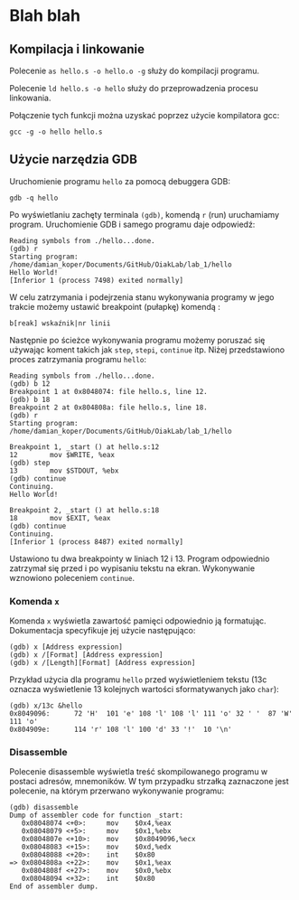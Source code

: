 # Blah blah

## Kompilacja i linkowanie
Polecenie `as hello.s -o hello.o -g` służy do kompilacji programu.

Polecenie `ld hello.s -o hello` służy do przeprowadzenia procesu linkowania.

Połączenie tych funkcji można uzyskać poprzez użycie kompilatora gcc:
```
gcc -g -o hello hello.s
```

## Użycie narzędzia GDB
Uruchomienie programu `hello` za pomocą debuggera GDB:
```
gdb -q hello
```
Po wyświetlaniu zachęty terminala `(gdb)`, komendą `r` (run) uruchamiamy program. Uruchomienie GDB i samego programu daje odpowiedź:
```
Reading symbols from ./hello...done.
(gdb) r
Starting program: /home/damian_koper/Documents/GitHub/OiakLab/lab_1/hello 
Hello World!
[Inferior 1 (process 7498) exited normally]
```
W celu zatrzymania i podejrzenia stanu wykonywania programy w jego trakcie możemy ustawić breakpoint (pułapkę) komendą :
```
b[reak] wskaźnik|nr linii
```
Następnie po ścieżce wykonywania programu możemy poruszać się używając koment takich jak `step`, `stepi`, `continue` itp.
Niżej przedstawiono proces zatrzymania programu `hello`:
```
Reading symbols from ./hello...done.
(gdb) b 12
Breakpoint 1 at 0x8048074: file hello.s, line 12.
(gdb) b 18
Breakpoint 2 at 0x804808a: file hello.s, line 18.
(gdb) r
Starting program: /home/damian_koper/Documents/GitHub/OiakLab/lab_1/hello 

Breakpoint 1, _start () at hello.s:12
12        mov $WRITE, %eax 
(gdb) step
13        mov $STDOUT, %ebx
(gdb) continue
Continuing.
Hello World!

Breakpoint 2, _start () at hello.s:18
18        mov $EXIT, %eax
(gdb) continue
Continuing.
[Inferior 1 (process 8487) exited normally]
```

Ustawiono tu dwa breakpointy w liniach 12 i 13. Program odpowiednio zatrzymał się przed i po wypisaniu tekstu na ekran. Wykonywanie wznowiono poleceniem `continue`.

### Komenda `x`
Komenda `x` wyświetla zawartość pamięci odpowiednio ją formatując. Dokumentacja specyfikuje jej użycie następująco:
```
(gdb) x [Address expression]
(gdb) x /[Format] [Address expression]
(gdb) x /[Length][Format] [Address expression]
```
Przykład użycia dla programu `hello` przed wyświetleniem tekstu (13c oznacza wyświetlenie 13 kolejnych wartości sformatywanych jako `char`):
```
(gdb) x/13c &hello
0x8049096:      72 'H'  101 'e' 108 'l' 108 'l' 111 'o' 32 ' '  87 'W'  111 'o'
0x804909e:      114 'r' 108 'l' 100 'd' 33 '!'  10 '\n'
```
### Disassemble
Polecenie disassemble wyświetla treść skompilowanego programu w postaci adresów, mnemoników. W tym przypadku strzałką zaznaczone jest polecenie, na którym przerwano wykonywanie programu:
```
(gdb) disassemble
Dump of assembler code for function _start:
   0x08048074 <+0>:     mov    $0x4,%eax
   0x08048079 <+5>:     mov    $0x1,%ebx
   0x0804807e <+10>:    mov    $0x8049096,%ecx
   0x08048083 <+15>:    mov    $0xd,%edx
   0x08048088 <+20>:    int    $0x80
=> 0x0804808a <+22>:    mov    $0x1,%eax
   0x0804808f <+27>:    mov    $0x0,%ebx
   0x08048094 <+32>:    int    $0x80
End of assembler dump.
```